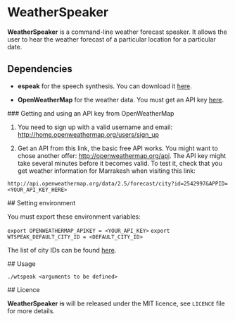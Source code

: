 # WeatherSpeaker

**WeatherSpeaker** is a command-line weather forecast speaker. It allows the user to hear the weather forecast of a particular location for a particular date.

## Dependencies

* **espeak** for the speech synthesis. You can download it [here](http://www.espeak.sourceforce.net).

* **OpenWeatherMap** for the weather data. You must get an API key [here](http://openweathermap.org/API).

### Getting and using an API key from OpenWeatherMap

1. You need to sign up with a valid username and email: http://home.openweathermap.org/users/sign_up

2. Get an API from this link, the basic free API works. You might want to chose another offer: http://openweathermap.org/api.
The API key might take several minutes before it becomes valid. To test it, check that you get weather information for Marrakesh when visiting this link:

`http://api.openweathermap.org/data/2.5/forecast/city?id=2542997&APPID=<YOUR_API_KEY_HERE>`

## Setting environment

You must export these environment variables:

`export OPENWEATHERMAP_APIKEY = <YOUR_API_KEY>`
`export WTSPEAK_DEFAULT_CITY_ID = <DEFAULT_CITY_ID>` 

The list of city IDs can be found [here](http://www.openweathermap.org/help/city_list.txt).

## Usage 

`./wtspeak <arguments to be defined>`

## Licence

**WeatherSpeaker** ~~is~~  will be released  under the MIT licence, see `LICENCE` file for more details.

